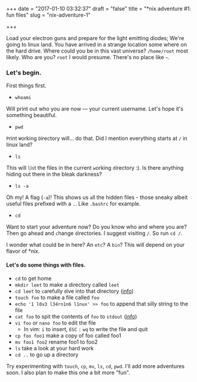 +++
date = "2017-01-10 03:32:37"
draft = "false"
title = "*nix adventure #1: fun files"
slug = "nix-adventure-1"

+++

Load your electron guns and prepare for the light emitting diodes; We're going to linux land. You have arrived in a strange location some where on the hard drive. Where could you be in this vast universe? `/home/root` most likely. Who are you? `root` I would presume. There's no place like `~`.

### Let's begin.

First things first.

- `whoami`

Will print out who you are now — your current username. Let's hope it's something beautiful.

- `pwd`

`P`rint `W`orking `D`irectory will... do that. Did I mention everything starts at `/` in linux land?

- `ls`

This will `l`i`s`t the files in the current `w`orking `d`irectory :). Is there anything hiding out there in the bleak darkness?

- `ls -a`

Oh my! A flag (`-a`)! This shows us `a`ll the hidden files - those sneaky albeit useful files prefixed with a `.`. Like `.bashrc` for example.

- `cd`

Want to start your adventure now? Do you know who and where you are? Then go ahead and `c`hange `d`irectories. I suggest visiting `/`. So run `cd /`.

I wonder what could be in here? An `etc`? A `bin`? This will depend on your flavor of *nix.

#### Let's do some things with files.

 - `cd` to get home
 - `mkdir leet` to make a directory called `leet`
 - `cd leet` to `c`arefully `d`ive into that directory ([info](https://en.wikipedia.org/wiki/Leet))
 - `touch foo` to make a file called `foo`
 - `echo '1 l0v3 l34rn1n6 l1nux' >> foo` to append that silly string to the file
 - `cat foo` to spit the contents of `foo` to `stdout` ([info](http://stackoverflow.com/questions/3385201/confused-about-stdin-stdout-and-stderr))
 - `vi foo` or `nano foo` to edit the file
   - In vim: `i` to insert, `ESC` `:` `wq` to write the file and quit
 - `cp foo foo1` make a copy of foo called foo1
 - `mv foo1 foo2` rename foo1 to foo2
 - `ls` take a look at your hard work
 - `cd ..` to go up a directory

Try experimenting with `touch`, `cp`, `mv`, `ls`, `cd`, `pwd`. I'll add more adventures soon. I also plan to make this one a bit more "fun".
